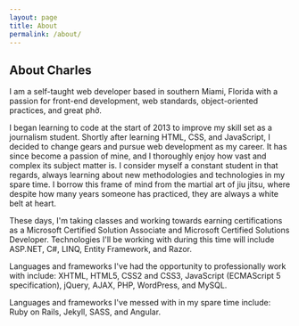 ```yaml
---
layout: page
title: About
permalink: /about/
---
```


## About Charles

I am a self-taught web developer based in southern Miami, Florida with a passion for front-end development, web standards, object-oriented practices, and great phở. 

I began learning to code at the start of 2013 to improve my skill set as a journalism student. Shortly after learning HTML, CSS, and JavaScript, I decided to change gears and pursue web development as my career. It has since become a passion of mine, and I thoroughly enjoy how vast and complex its subject matter is. I consider myself a constant student in that regards, always learning about new methodologies and technologies in my spare time. I borrow this frame of mind from the martial art of jiu jitsu, where despite how many years someone has practiced, they are always a white belt at heart.

These days, I'm taking classes and working towards earning certifications as a Microsoft Certified Solution Associate and Microsoft Certified Solutions Developer. Technologies I'll be working with during this time will include ASP.NET, C#, LINQ, Entity Framework, and Razor.

Languages and frameworks I've had the opportunity to professionally work with include:
XHTML, HTML5, CSS2 and CSS3, JavaScript (ECMAScript 5 specification), jQuery, AJAX, PHP, WordPress, and MySQL.

Languages and frameworks I've messed with in my spare time include:
Ruby on Rails, Jekyll, SASS, and Angular.
